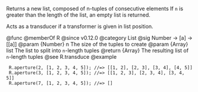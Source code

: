 Returns a new list, composed of n-tuples of consecutive elements If `n` is
greater than the length of the list, an empty list is returned.

Acts as a transducer if a transformer is given in list position.

@func
@memberOf R
@since v0.12.0
@category List
@sig Number -> [a] -> [[a]]
@param {Number} n The size of the tuples to create
@param {Array} list The list to split into `n`-length tuples
@return {Array} The resulting list of `n`-length tuples
@see R.transduce
@example

     R.aperture(2, [1, 2, 3, 4, 5]); //=> [[1, 2], [2, 3], [3, 4], [4, 5]]
     R.aperture(3, [1, 2, 3, 4, 5]); //=> [[1, 2, 3], [2, 3, 4], [3, 4, 5]]
     R.aperture(7, [1, 2, 3, 4, 5]); //=> []
